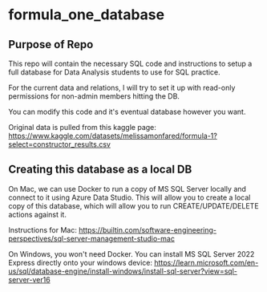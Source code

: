 # formula_one_database

## Purpose of Repo

This repo will contain the necessary SQL code and instructions to setup a full database for Data Analysis students to use for SQL practice.

For the current data and relations, I will try to set it up with read-only permissions for non-admin members hitting the DB.

You can modify this code and it's eventual database however you want.

Original data is pulled from this kaggle page:
https://www.kaggle.com/datasets/melissamonfared/formula-1?select=constructor_results.csv


## Creating this database as a local DB

On Mac, we can use Docker to run a copy of MS SQL Server locally and connect to it using Azure Data Studio.
This will allow you to create a local copy of this database, which will allow you to run CREATE/UPDATE/DELETE actions against it.

Instructions for Mac: https://builtin.com/software-engineering-perspectives/sql-server-management-studio-mac


On Windows, you won't need Docker. You can install MS SQL Server 2022 Express directly onto your windows device: 
https://learn.microsoft.com/en-us/sql/database-engine/install-windows/install-sql-server?view=sql-server-ver16

